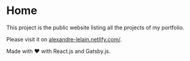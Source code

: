 # Home

This project is the public website listing all the projects of my portfolio.

Please visit it on [alexandre-lelain.netlify.com/](https://alexandre-lelain.netlify.com/).

Made with ❤ with React.js and Gatsby.js.

